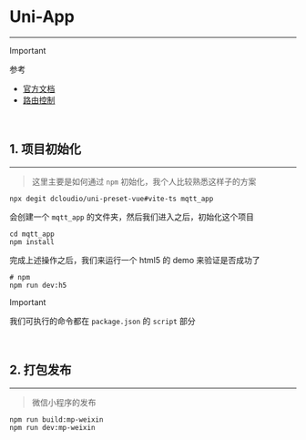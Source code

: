 # Uni-App

---

> [!important]
>
> 参考
>
> - [官方文档](https://uniapp.dcloud.net.cn/)
> - [路由控制](https://uniapp.dcloud.net.cn/collocation/pages.html)

<br>

## 1. 项目初始化

---

> 这里主要是如何通过 `npm` 初始化，我个人比较熟悉这样子的方案

```shell
npx degit dcloudio/uni-preset-vue#vite-ts mqtt_app
```

会创建一个 `mqtt_app` 的文件夹，然后我们进入之后，初始化这个项目

```shell
cd mqtt_app
npm install
```

完成上述操作之后，我们来运行一个 html5 的 demo 来验证是否成功了

```shell
# npm
npm run dev:h5
```

> [!important]
>
> 我们可执行的命令都在 `package.json` 的 `script` 部分

<br>

## 2. 打包发布

---

> 微信小程序的发布

```shell
npm run build:mp-weixin
npm run dev:mp-weixin
```

